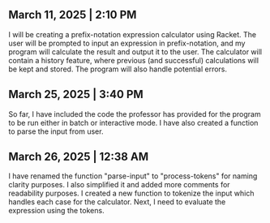 ## March 11, 2025 | 2:10 PM 

I will be creating a prefix-notation expression calculator using Racket. The user will be prompted to input an expression in prefix-notation, and my program will calculate the result
and output it to the user. The calculator will contain a history feature, where previous (and successful) calculations will be kept and stored. The program will also handle potential
errors. 

## March 25, 2025 | 3:40 PM 

So far, I have included the code the professor has provided for the program to be run either in batch or interactive mode. I have also created a function to parse the input from user. 

## March 26, 2025 | 12:38 AM

I have renamed the function "parse-input" to "process-tokens" for naming clarity purposes. I also simplified it and added more comments for readability purposes. I created a new function to tokenize the input which handles each case for the calculator. Next, I need to evaluate the expression using the tokens. 
